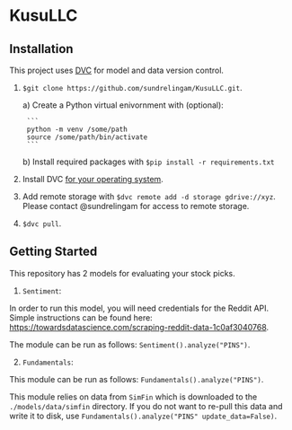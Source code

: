 # KusuLLC

## Installation

This project uses [DVC](https://dvc.org/) for model and data version control.

1. `$git clone https://github.com/sundrelingam/KusuLLC.git`.

    a) Create a Python virtual enivornment with (optional):

		```
		python -m venv /some/path
		source /some/path/bin/activate
		```
		
	b) Install required packages with `$pip install -r requirements.txt`

2. Install DVC [for your operating system](https://dvc.org/doc/install).
3. Add remote storage with `$dvc remote add -d storage gdrive://xyz`. Please contact @sundrelingam for access to remote storage.
4. `$dvc pull`.

## Getting Started

This repository has 2 models for evaluating your stock picks.

1. `Sentiment`:

In order to run this model, you will need credentials for the Reddit API. Simple instructions can be found here: https://towardsdatascience.com/scraping-reddit-data-1c0af3040768.

The module can be run as follows: `Sentiment().analyze("PINS")`.

2. `Fundamentals`:

This module can be run as follows: `Fundamentals().analyze("PINS")`.

This module relies on data from `SimFin` which is downloaded to the `./models/data/simfin` directory. If you do not want to re-pull this data and write it to disk, use `Fundamentals().analyze("PINS" update_data=False)`.